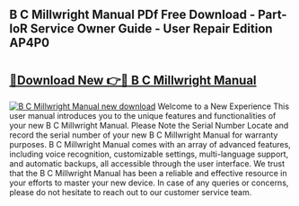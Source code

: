 ## B C Millwright Manual PDf Free Download - Part-loR Service Owner Guide - User Repair Edition AP4P0

# <h2><a href="http://bc70988.oget.top/?id=B+C+Millwright+Manual">🔗Download New 👉🔴 B C Millwright Manual</a></h2>

[![B C Millwright Manual new download](https://i.imgur.com/5g1atiW.png)](http://bc70988.oget.top/?id=B+C+Millwright+Manual)
Welcome to a New Experience This user manual introduces you to the unique features and functionalities of your new B C Millwright Manual. Please Note the Serial Number Locate and record the serial number of your new B C Millwright Manual for warranty purposes. B C Millwright Manual comes with an array of advanced features, including voice recognition, customizable settings, multi-language support, and automatic backups, all accessible through the user interface. We trust that the B C Millwright Manual has been a reliable and effective resource in your efforts to master your new device. In case of any queries or concerns, please do not hesitate to reach out to our customer service team.
